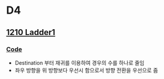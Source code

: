 # D4
## [1210 Ladder1](https://swexpertacademy.com/main/code/problem/problemDetail.do?contestProbId=AV14ABYKADACFAYh&categoryId=AV14ABYKADACFAYh&categoryType=CODE&problemTitle=1210&orderBy=FIRST_REG_DATETIME&selectCodeLang=ALL&select-1=&pageSize=10&pageIndex=1&&&&&&&&&)
### [Code](https://github.com/ljiwoo59/Algorithm_Java/blob/master/SWAcademy/D4/SW1210.java)
* Destination 부터 재귀를 이용하여 경우의 수를 하나로 줄임
* 좌우 방향을 위 방향보다 우선시 함으로서 방향 전환을 우선으로 줌


